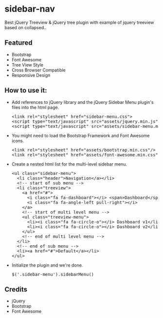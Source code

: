 # sidebar-nav
Best jQuery Treeview &amp; jQuery tree plugin with example of jquery treeview based on collapsed..
<h2>Featured</h2>
<ul>
<li>Bootstrap</li>
<li>Font Awesome</li>
<li>Tree View Style</li>
<li>Cross Browser Compatible</li>
<li>Responsive Design</li>
</ul>
<h2>How to use it:</h2>
<ul>
<li>Add references to jQuery library and the jQuery Sidebar Menu plugin's files into the html page.</li>
<pre>&lt;link rel="stylesheet" href="sidebar-menu.css"&gt;
&lt;script type="text/javascript" src="assets/jquery.min.js"&gt;&lt;/script&gt;
&lt;script type="text/javascript" src="assets/sidebar-menu.min.js"&gt;&lt;/script&gt;</pre>
<li>You might need to load the Bootstrap Framework and Font Awesome icons.
<pre>&lt;link rel="stylesheet" href="assets/bootstrap.min.css"/&gt;
&lt;link rel="stylesheet" href="assets/font-awesome.min.css"/&gt;</pre></li>
<li>Create a nested html list for the multi-level sidebar menu.
<pre>&lt;ul class="sidebar-menu"&gt;
  &lt;li class="header"&gt;Navigation&lt;/a&gt;&lt;/li&gt;
  &lt;!-- start of sub menu --&gt;
  &lt;li class="treeview"&gt;
    &lt;a href="#"&gt;
      &lt;i class="fa fa-dashboard"&gt;&lt;/i&gt; &lt;span&gt;Dashboard&lt;/span&gt;
      &lt;i class="fa fa-angle-left pull-right"&gt;&lt;/i&gt;
    &lt;/a&gt;
    &lt;!-- start of multi level menu --&gt;
    &lt;ul class="treeview-menu"&gt;
      &lt;li&gt;&lt;i class="fa fa-circle-o"&gt;&lt;/i&gt; Dashboard v1&lt;/li&gt;
      &lt;li&gt;&lt;i class="fa fa-circle-o"&gt;&lt;/i&gt; Dashboard v2&lt;/li&gt;
    &lt;/ul&gt;
    &lt;!-- end of multi level menu --&gt;
  &lt;/li&gt;
  &lt;!-- end of sub menu --&gt;
  &lt;li&gt;&lt;a href="#"&gt;Default&lt;/a&gt;&lt;/li&gt;
&lt;/ul&gt;</pre></li>
<li>Initialize the plugin and we're done.
<pre>$('.sidebar-menu').sidebarMenu()</pre></li>
</ul>
<h2>Credits</h2>
<ul>
<li>jQuery</li>
<li>Bootstrap</li>
<li>Font Awesome</li>
</ul>
